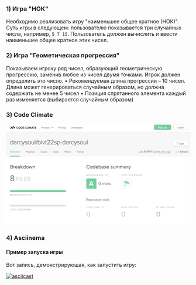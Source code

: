 ### 1) Игра "НОК"
Необходимо реализовать игру "наименьшее общее кратное (НОК)". Суть игры в следующем: пользователю показывается три случайных числа, например, `5 7 15`. Пользователь должен вычислить и ввести наименьшее общее кратное этих чисел.

### 2) Игра "Геометическая прогрессия"
Показываем игроку ряд чисел, образующий геометрическую прогрессию, заменив любое из чисел двумя точками. Игрок должен определить это число.
•	Рекомендуемая длина прогрессии – 10 чисел. Длина может генерироваться случайным образом, но должна содержать не менее 5 чисел
•	Позиция спрятанного элемента каждый раз изменяется (выбирается случайным образом)

### 3) Code Climate

![codeclimate](./Code_Climate.png)

### 4) Asciinema

#### Пример запуска игры

Вот запись, демонстрирующая, как запустить игру:

[![asciicast](https://asciinema.org/a/hnimGHv6VDZAEVFQgEG9sKWZa.svg)](https://asciinema.org/a/hnimGHv6VDZAEVFQgEG9sKWZa)
